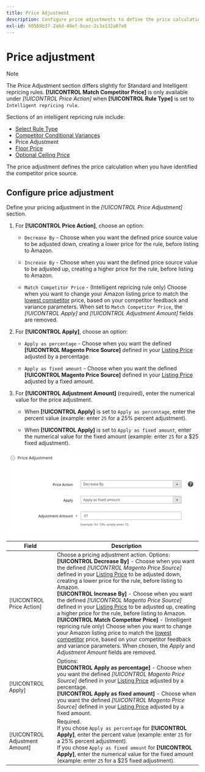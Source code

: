 ```yaml
---
title: Price Adjustment
description: Configure price adjustments to define the price calculation when you have identified the Amazon competitor price source.
exl-id: 60569b37-2a6d-40ef-bcec-2c3a132a07e0
---
```

# Price adjustment

>[!NOTE]
>
>The Price Adjustment section differs slightly for Standard and Intelligent repricing rules. **[!UICONTROL Match Competitor Price]** is only available under _[!UICONTROL Price Action]_ when **[!UICONTROL Rule Type]** is set to `Intelligent repricing rule`.

Sections of an intelligent repricing rule include:

- [Select Rule Type](./intelligent-repricing-rules.md)
- [Competitor Conditional Variances](./competitor-conditional-variances.md)
- Price Adjustment
- [Floor Price](./floor-price.md)
- [Optional Ceiling Price](./optional-ceiling-price.md)

The price adjustment defines the price calculation when you have identified the competitor price source.

## Configure price adjustment

Define your pricing adjustment in the _[!UICONTROL Price Adjustment]_ section.

1. For **[!UICONTROL Price Action]**, choose an option:

   - `Decrease By` - Choose when you want the defined price source value to be adjusted down, creating a lower price for the rule, before listing to Amazon.

   - `Increase By` - Choose when you want the defined price source value to be adjusted up, creating a higher price for the rule, before listing to Amazon.

   - `Match Competitor Price` - (Intelligent repricing rule only) Choose when you want to change your Amazon listing price to match the [lowest competitor](./lowest-competitor-pricing.md) price, based on your competitor feedback and variance parameters. When set to `Match Competitor Price`, the _[!UICONTROL Apply]_ and _[!UICONTROL Adjustment Amount]_ fields are removed.

1. For **[!UICONTROL Apply]**, choose an option:

   - `Apply as percentage` - Choose when you want the defined **[!UICONTROL Magento Price Source]** defined in your [Listing Price](./listing-price.md) adjusted by a percentage.

   - `Apply as fixed amount` - Choose when you want the defined **[!UICONTROL Magento Price Source]** defined in your [Listing Price](./listing-price.md) adjusted by a fixed amount.

1. For **[!UICONTROL Adjustment Amount]** (required), enter the numerical value for the price adjustment.

   - When **[!UICONTROL Apply]** is set to `Apply as percentage`, enter the percent value (example: enter `25` for a 25% percent adjustment).

   - When **[!UICONTROL Apply]** is set to `Apply as fixed amount`, enter the numerical value for the fixed amount (example: enter `25` for a $25 fixed adjustment).

![Intelligent repricing rule - price adjustment](assets/amazon-price-adjustment.png)

|Field|Description|
|---|---|
|[!UICONTROL Price Action]|Choose a pricing adjustment action. Options:<br>**[!UICONTROL Decrease By]** - Choose when you want the defined _[!UICONTROL Magento Price Source]_ defined in your [Listing Price](./listing-price.md) to be adjusted down, creating a lower price for the rule, before listing to Amazon.<br>**[!UICONTROL Increase By]** - Choose when you want the defined _[!UICONTROL Magento Price Source]_ defined in your [Listing Price](./listing-price.md) to be adjusted up, creating a higher price for the rule, before listing to Amazon.<br>**[!UICONTROL Match Competitor Price]** - (Intelligent repricing rule only) Choose when you want to change your Amazon listing price to match the [lowest competitor](./lowest-competitor-pricing.md) price, based on your competitor feedback and variance parameters. When chosen, the _Apply_ and _Adjustment Amount_ fields are removed.|
|[!UICONTROL Apply]|Options:<br>**[!UICONTROL Apply as percentage]** - Choose when you want the defined _[!UICONTROL Magento Price Source]_ defined in your [Listing Price](./listing-price.md) adjusted by a percentage.<br>**[!UICONTROL Apply as fixed amount]** - Choose when you want the defined _[!UICONTROL Magento Price Source]_ defined in your [Listing Price](./listing-price.md) adjusted by a fixed amount.|
|[!UICONTROL Adjustment Amount]|Required.<br>If you chose `Apply as percentage` for **[!UICONTROL Apply]**, enter the percent value (example: enter `25` for a 25% percent adjustment).<br>If you chose `Apply as fixed amount` for **[!UICONTROL Apply]**, enter the  numerical value for the fixed amount (example: enter `25` for a $25 fixed adjustment).|
